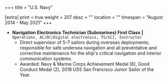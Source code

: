 +++
title = "U.S. Navy"

[extra]
print = true
weight = 207
desc = ""
location = ""
timespan = "August 2014 - May 2021"
+++
* __Navigation Electronics Technician (Submarines) First Class__ __\|__ `Operations, AC/DC/Digital electronics, TS/SCI, Instructor`
  * Direct supervisor of 5-7 sailors during overseas deployments; responsible for safe undersea navigation and all preventative and corrective maintenance for the ship's critical navigation and interior communication systems.
  * Awarded: Navy & Marine Corps Achievement Medal (8), Good Conduct Medal (2), 2018 USS San Francisco Junior Sailor of the Year. 
